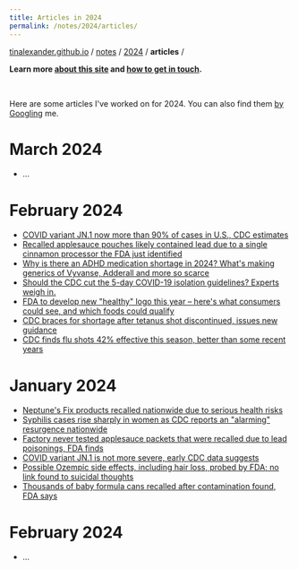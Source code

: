 ```yaml
---
title: Articles in 2024
permalink: /notes/2024/articles/
---
```


[tinalexander.github.io](https://tinalexander.github.io/) / [notes](https://tinalexander.github.io/notes/) / [2024](https://tinalexander.github.io/notes/2024/) / **articles** /

**Learn more [about this site](https://tinalexander.github.io/notes/) and [how to get in touch](https://github.com/tinalexander#about-me).** 

<br>

Here are some articles I've worked on for 2024. You can also find them [by Googling](https://www.google.com/search?q=%22By+Alexander+Tin%22+site%3Acbsnews.com%2F) me.

# March 2024

- ...

# February 2024

- [COVID variant JN.1 now more than 90% of cases in U.S., CDC estimates](https://www.cbsnews.com/news/covid-variant-jn-1-90-percent-of-cases-cdc-estimates/)
- [Recalled applesauce pouches likely contained lead due to a single cinnamon processor the FDA just identified](https://www.cbsnews.com/news/tainted-lead-applesauce-wanabana-recall-cinnamon-carlos-aguilera-accused/)
- [Why is there an ADHD medication shortage in 2024? What's making generics of Vyvanse, Adderall and more so scarce](https://www.cbsnews.com/news/adhd-medication-shortage-cause/)
- [Should the CDC cut the 5-day COVID-19 isolation guidelines? Experts weigh in.](https://www.cbsnews.com/news/cdc-5-day-covid-isolation-guidelines-new-guidance/)
- [FDA to develop new "healthy" logo this year – here's what consumers could see, and which foods could qualify](https://www.cbsnews.com/news/healthy-logo-fda-which-foods-qualify/)
- [CDC braces for shortage after tetanus shot discontinued, issues new guidance](https://www.cbsnews.com/news/cdc-braces-for-shortage-after-tetanus-shot-discontinued-issues-new-guidance/)
- [CDC finds flu shots 42% effective this season, better than some recent years](https://www.cbsnews.com/news/flu-shot-effectiveness-2023-2024-season/)

# January 2024

- [Neptune's Fix products recalled nationwide due to serious health risks](https://www.cbsnews.com/news/fda-neptunes-fix-tianeptine-product-recall-gas-station-heroin/)
- [Syphilis cases rise sharply in women as CDC reports an "alarming" resurgence nationwide](https://www.cbsnews.com/news/syphilis-cases-women-cdc-alarming-resurgence/)
- [Factory never tested applesauce packets that were recalled due to lead poisonings, FDA finds](https://www.cbsnews.com/news/applesauce-lead-poisonings-fda-factory-ecuador/)
- [COVID variant JN.1 is not more severe, early CDC data suggests](https://www.cbsnews.com/news/covid-variant-jn-1-is-not-more-severe-early-cdc-data-suggests/)
- [Possible Ozempic side effects, including hair loss, probed by FDA; no link found to suicidal thoughts](https://www.cbsnews.com/news/ozempic-possible-side-effects-hair-loss-suicidal-thoughts-fda/)
- [Thousands of baby formula cans recalled after contamination found, FDA says](https://www.cbsnews.com/news/nutramigen-baby-formula-recalled-possible-bacterial-contamination-reckitt-mead-johnson/)

# February 2024

- ...
